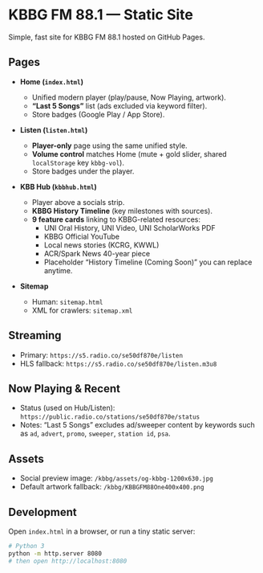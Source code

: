# KBBG FM 88.1 — Static Site

Simple, fast site for KBBG FM 88.1 hosted on GitHub Pages.

## Pages
- **Home (`index.html`)**
  - Unified modern player (play/pause, Now Playing, artwork).
  - **“Last 5 Songs”** list (ads excluded via keyword filter).
  - Store badges (Google Play / App Store).

- **Listen (`listen.html`)**
  - **Player-only** page using the same unified style.
  - **Volume control** matches Home (mute + gold slider, shared `localStorage` key `kbbg-vol`).
  - Store badges under the player.

- **KBB Hub (`kbbhub.html`)**
  - Player above a socials strip.
  - **KBBG History Timeline** (key milestones with sources).
  - **9 feature cards** linking to KBBG-related resources:
    - UNI Oral History, UNI Video, UNI ScholarWorks PDF
    - KBBG Official YouTube
    - Local news stories (KCRG, KWWL)
    - ACR/Spark News 40-year piece
    - Placeholder “History Timeline (Coming Soon)” you can replace anytime.

- **Sitemap**
  - Human: `sitemap.html`
  - XML for crawlers: `sitemap.xml`

## Streaming
- Primary: `https://s5.radio.co/se50df870e/listen`
- HLS fallback: `https://s5.radio.co/se50df870e/listen.m3u8`

## Now Playing & Recent
- Status (used on Hub/Listen): `https://public.radio.co/stations/se50df870e/status`
- Notes: “Last 5 Songs” excludes ad/sweeper content by keywords such as `ad`, `advert`, `promo`, `sweeper`, `station id`, `psa`.

## Assets
- Social preview image: `/kbbg/assets/og-kbbg-1200x630.jpg`
- Default artwork fallback: `/kbbg/KBBGFM88One400x400.png`

## Development
Open `index.html` in a browser, or run a tiny static server:

```bash
# Python 3
python -m http.server 8080
# then open http://localhost:8080

